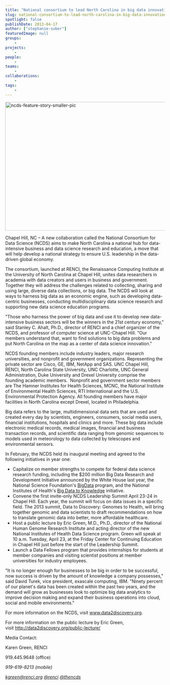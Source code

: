 ```yaml
---
title: "National consortium to lead North Carolina in big data innovation"
slug: national-consortium-to-lead-north-carolina-in-big-data-innovation
spotlight: false
publishDate: 2013-04-17
author: ["stephanie-suber"]
featuredImage: null
groups:
    - 
projects:
    - 
people:
    - 
teams: 
    - 
collaborations:
    - 
tags:
    - 
---
```

<a href="https://www.renci.org/wp-content/uploads/2013/05/ncds-feature-story-smaller-pic1.jpg"><img class=" wp-image-12067 alignleft" alt="ncds-feature-story-smaller-pic" src="https://www.renci.org/wp-content/uploads/2013/05/ncds-feature-story-smaller-pic1.jpg" width="640" height="406" /></a>

Chapel Hill, NC – A new collaboration called the National Consortium for Data Science (NCDS) aims to make North Carolina a national hub for data-intensive business and data science research and education, a move that will help develop a national strategy to ensure U.S. leadership in the data-driven global economy.

The consortium, launched at RENCI, the Renaissance Computing Institute at the University of North Carolina at Chapel Hill, unites data researchers in academia with data creators and users in business and government. Together they will address the challenges related to collecting, sharing and using large, diverse data collections, or big data. The NCDS will look at ways to harness big data as an economic engine, such as developing data-centric businesses, conducting multidisciplinary data science research and supporting new data science education programs.

"Those who harness the power of big data and use it to develop new data-intensive business sectors will be the winners in the 21st century economy," said Stanley C. Ahalt, Ph.D., director of RENCI and a chief organizer of the NCDS, and professor of computer science at UNC-Chapel Hill. "Our members understand that, want to find solutions to big data problems and put North Carolina on the map as a center of data science innovation."

NCDS founding members include industry leaders, major research universities, and nonprofit and government organizations. Representing the private sector are Cisco, GE, IBM, NetApp and SAS. UNC Chapel Hill, RENCI, North Carolina State University, UNC Charlotte, UNC General Administration, Duke University and Drexel University comprise the founding academic members.  Nonprofit and government sector members are The Hamner Institutes for Health Sciences, MCNC, the National Institute of Environmental Health Sciences, RTI International and the U.S. Environmental Protection Agency. All founding members have major facilities in North Carolina except Drexel, located in Philadelphia.

Big data refers to the large, multidimensional data sets that are used and created every day by scientists, engineers, consumers, social media users, financial institutions, hospitals and clinics and more. These big data include electronic medical records, medical images, financial and business transaction records, and scientific data ranging from genomic sequences to models used in meteorology to data collected by telescopes and environmental sensors.

In February, the NCDS held its inaugural meeting and agreed to the following initiatives in year one:
<ul>
	<li>Capitalize on member strengths to compete for federal data science research funding, including the $200 million Big Data Research and Development Initiative announced by the White House last year, the National Science Foundation's <a href="http://www.nsf.gov/funding/pgm_summ.jsp?pims_id=504767" target="_blank">BigData</a> program, and the National Institutes of Health's <a href="http://www.nih.gov/news/health/dec2012/od-07.htm" target="_blank">Big Data to Knowledge</a> initiative.</li>
	<li>Convene the first invite-only NCDS Leadership Summit April 23-24 in Chapel Hill. Each year, the summit will focus on data issues in a specific field. The 2013 summit, Data to Discovery: Genomes to Health, will bring together genomic and data scientists to draft recommendations on how to translate genomic data into better, more affordable healthcare.</li>
	<li>Host a public lecture by Eric Green, M.D., Ph.D., director of the National Human Genome Research Institute and acting director of the new National Institutes of Health Data Science program. Green will speak at 10 a.m. Tuesday, April 23, at the Friday Center for Continuing Education in Chapel Hill just before the start of the Leadership Summit.</li>
	<li>Launch a Data Fellows program that provides internships for students at member companies and visiting scientist positions at member universities for industry employees.</li>
</ul>
"It is no longer enough for businesses to be big in order to be successful, now success is driven by the amount of knowledge a company possesses," said David Turek, vice president, exascale computing, IBM. "Ninety percent of our planet's data has been created within the past two years, and the demand will grow as businesses look to optimize big data analytics to improve decision making and expand their business operations into cloud, social and mobile environments."

For more information on the NCDS, visit <a href="http://www.data2discovery.org/">www.data2discovery.org</a>.

For more information on the public lecture by Eric Green, visit <a href="http://data2discovery.org/public-lecture/">http://data2discovery.org/public-lecture/</a>

Media Contact:

Karen Green, RENCI

919.445.9648 (office)

<em id="__mceDel"><em id="__mceDel"><em id="__mceDel">919-619-8213 (mobile)</em></em></em>

<em id="__mceDel"><em id="__mceDel"><em id="__mceDel"> <a href="mailto:kgreen@renci.org">kgreen@renci.org</a>
<a href="http://twitter.com/renci" target="_blank">@renci</a>
<a href="https://twitter.com/thencds" target="_blank">@thencds</a></em></em></em>

&nbsp;
